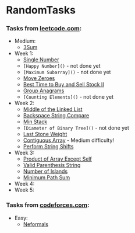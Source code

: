 # RandomTasks
### Tasks from [leetcode.com](https://leetcode.com/):
* Medium:
  + [3Sum](https://github.com/SmartOven/RandomTasks/tree/master/Threeplets)
* Week 1:
  + [Single Number](https://github.com/SmartOven/RandomTasks/tree/master/Single%20Number)
  + `[Happy Number]()` - not done yet
  + `[Maximum Subarray]()` - not done yet
  + [Move Zeroes](https://github.com/SmartOven/RandomTasks/tree/master/Moving%20zeroes)
  + [Best Time to Buy and Sell Stock II](https://github.com/SmartOven/RandomTasks/tree/master/Stonks)
  + [Group Anagrams](https://github.com/SmartOven/RandomTasks/tree/master/Anagrams)
  + `[Counting Elements]()` - not done yet
* Week 2:
  + [Middle of the Linked List](https://github.com/SmartOven/RandomTasks/tree/master/Middle%20of%20List)
  + [Backspace String Compare](https://github.com/SmartOven/RandomTasks/tree/master/String%20Compare)
  + [Min Stack](https://github.com/SmartOven/RandomTasks/tree/master/Min%20Stack)
  + `[Diameter of Binary Tree]()` - not done yet
  + [Last Stone Weight](https://github.com/SmartOven/RandomTasks/tree/master/Last%20Stone%20Weight)
  + [Contiguous Array](https://github.com/SmartOven/RandomTasks/tree/master/Contiguous%20Array) - Medium difficulty!
  + [Perform String Shifts](https://github.com/SmartOven/RandomTasks/tree/master/Perform%20String%20Shifts)
* Week 3:
  + [Product of Array Except Self](https://github.com/SmartOven/RandomTasks/tree/master/Product%20of%20Array%20Except%20Self)
  + [Valid Parenthesis String](https://github.com/SmartOven/RandomTasks/tree/master/Valid%20Parenthesis%20String)
  + [Number of Islands](https://github.com/SmartOven/RandomTasks/tree/master/Number%20of%20Islands)
  + [Minimum Path Sum](https://github.com/SmartOven/RandomTasks/tree/master/Minimum%20Path%20Sum)
* Week 4:
* Week 5:
### Tasks from [codeforces.com](https://codeforces.com/):
* Easy:
  + [Neformals](https://github.com/SmartOven/RandomTasks/tree/master/Neformals)
